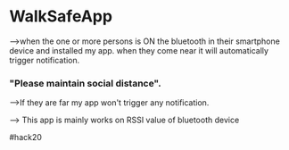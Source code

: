 # WalkSafeApp 

-->when the one or more persons is ON the bluetooth in their smartphone device and installed my app. when they come near it will automatically trigger notification.

### "Please maintain social distance".

-->If they are far my app won't trigger any notification.

--> This app is mainly works on RSSI value of bluetooth device 

#hack20


